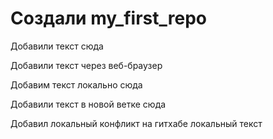 ﻿# Создали my_first_repo

Добавили текст сюда

Добавили текст через веб-браузер

Добавим текст локально сюда

Добавили текст в новой ветке сюда

Добавил локальный конфликт на гитхабе локальный текст
